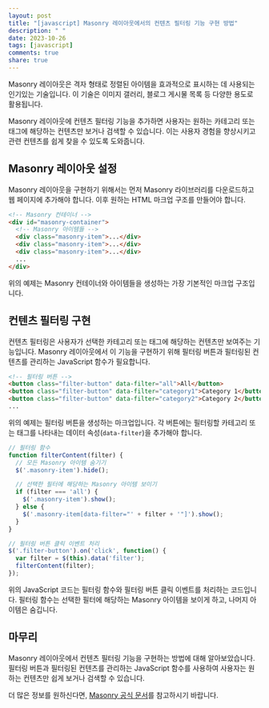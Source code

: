 ```yaml
---
layout: post
title: "[javascript] Masonry 레이아웃에서의 컨텐츠 필터링 기능 구현 방법"
description: " "
date: 2023-10-26
tags: [javascript]
comments: true
share: true
---
```


Masonry 레이아웃은 격자 형태로 정렬된 아이템을 효과적으로 표시하는 데 사용되는 인기있는 기술입니다. 이 기술은 이미지 갤러리, 블로그 게시물 목록 등 다양한 용도로 활용됩니다.

Masonry 레이아웃에 컨텐츠 필터링 기능을 추가하면 사용자는 원하는 카테고리 또는 태그에 해당하는 컨텐츠만 보거나 검색할 수 있습니다. 이는 사용자 경험을 향상시키고 관련 컨텐츠를 쉽게 찾을 수 있도록 도와줍니다.

## Masonry 레이아웃 설정

Masonry 레이아웃을 구현하기 위해서는 먼저 Masonry 라이브러리를 다운로드하고 웹 페이지에 추가해야 합니다. 이후 원하는 HTML 마크업 구조를 만들어야 합니다.

```html
<!-- Masonry 컨테이너 -->
<div id="masonry-container">
  <!-- Masonry 아이템들 -->
  <div class="masonry-item">...</div>
  <div class="masonry-item">...</div>
  <div class="masonry-item">...</div>
  ...
</div>
```

위의 예제는 Masonry 컨테이너와 아이템들을 생성하는 가장 기본적인 마크업 구조입니다.

## 컨텐츠 필터링 구현

컨텐츠 필터링은 사용자가 선택한 카테고리 또는 태그에 해당하는 컨텐츠만 보여주는 기능입니다. Masonry 레이아웃에서 이 기능을 구현하기 위해 필터링 버튼과 필터링된 컨텐츠를 관리하는 JavaScript 함수가 필요합니다.

```html
<!-- 필터링 버튼 -->
<button class="filter-button" data-filter="all">All</button>
<button class="filter-button" data-filter="category1">Category 1</button>
<button class="filter-button" data-filter="category2">Category 2</button>
...
```

위의 예제는 필터링 버튼을 생성하는 마크업입니다. 각 버튼에는 필터링할 카테고리 또는 태그를 나타내는 데이터 속성(`data-filter`)을 추가해야 합니다.

```javascript
// 필터링 함수
function filterContent(filter) {
  // 모든 Masonry 아이템 숨기기
  $('.masonry-item').hide();

  // 선택한 필터에 해당하는 Masonry 아이템 보이기
  if (filter === 'all') {
    $('.masonry-item').show();
  } else {
    $('.masonry-item[data-filter="' + filter + '"]').show();
  }
}

// 필터링 버튼 클릭 이벤트 처리
$('.filter-button').on('click', function() {
  var filter = $(this).data('filter');
  filterContent(filter);
});
```

위의 JavaScript 코드는 필터링 함수와 필터링 버튼 클릭 이벤트를 처리하는 코드입니다. 필터링 함수는 선택한 필터에 해당하는 Masonry 아이템을 보이게 하고, 나머지 아이템은 숨깁니다.

## 마무리

Masonry 레이아웃에서 컨텐츠 필터링 기능을 구현하는 방법에 대해 알아보았습니다. 필터링 버튼과 필터링된 컨텐츠를 관리하는 JavaScript 함수를 사용하여 사용자는 원하는 컨텐츠만 쉽게 보거나 검색할 수 있습니다.

더 많은 정보를 원하신다면, [Masonry 공식 문서](https://masonry.desandro.com/)를 참고하시기 바랍니다.